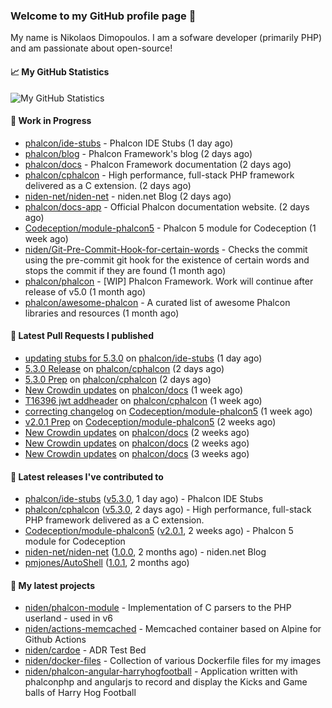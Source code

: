 ### Welcome to my GitHub profile page 👋

My name is Nikolaos Dimopoulos. I am a sofware developer (primarily PHP) and am passionate about open-source!

#### 📈 My GitHub Statistics

![My GitHub Statistics](https://github-readme-stats.vercel.app/api?username=niden&show_icons=true&count_private=true&hide_title=true&theme=transparent)

#### 👷 Work in Progress

- [phalcon/ide-stubs](https://github.com/phalcon/ide-stubs) - Phalcon IDE Stubs (1 day ago)
- [phalcon/blog](https://github.com/phalcon/blog) - Phalcon Framework&#39;s blog (2 days ago)
- [phalcon/docs](https://github.com/phalcon/docs) - Phalcon Framework documentation (2 days ago)
- [phalcon/cphalcon](https://github.com/phalcon/cphalcon) - High performance, full-stack PHP framework delivered as a C extension. (2 days ago)
- [niden-net/niden-net](https://github.com/niden-net/niden-net) - niden.net Blog (2 days ago)
- [phalcon/docs-app](https://github.com/phalcon/docs-app) - Official Phalcon documentation website. (2 days ago)
- [Codeception/module-phalcon5](https://github.com/Codeception/module-phalcon5) - Phalcon 5 module for Codeception (1 week ago)
- [niden/Git-Pre-Commit-Hook-for-certain-words](https://github.com/niden/Git-Pre-Commit-Hook-for-certain-words) - Checks the commit using the pre-commit git hook for the existence of certain words and stops the commit if they are found (1 month ago)
- [phalcon/phalcon](https://github.com/phalcon/phalcon) - [WIP] Phalcon Framework. Work will continue after release of v5.0 (1 month ago)
- [phalcon/awesome-phalcon](https://github.com/phalcon/awesome-phalcon) - A curated list of awesome Phalcon libraries and resources (1 month ago)

#### 🔨 Latest Pull Requests I published

- [updating stubs for 5.3.0](https://github.com/phalcon/ide-stubs/pull/92) on [phalcon/ide-stubs](https://github.com/phalcon/ide-stubs) (1 day ago)
- [5.3.0 Release](https://github.com/phalcon/cphalcon/pull/16406) on [phalcon/cphalcon](https://github.com/phalcon/cphalcon) (2 days ago)
- [5.3.0 Prep](https://github.com/phalcon/cphalcon/pull/16405) on [phalcon/cphalcon](https://github.com/phalcon/cphalcon) (2 days ago)
- [New Crowdin updates](https://github.com/phalcon/docs/pull/3150) on [phalcon/docs](https://github.com/phalcon/docs) (1 week ago)
- [T16396 jwt addheader](https://github.com/phalcon/cphalcon/pull/16397) on [phalcon/cphalcon](https://github.com/phalcon/cphalcon) (1 week ago)
- [correcting changelog](https://github.com/Codeception/module-phalcon5/pull/10) on [Codeception/module-phalcon5](https://github.com/Codeception/module-phalcon5) (1 week ago)
- [v2.0.1 Prep](https://github.com/Codeception/module-phalcon5/pull/9) on [Codeception/module-phalcon5](https://github.com/Codeception/module-phalcon5) (2 weeks ago)
- [New Crowdin updates](https://github.com/phalcon/docs/pull/3149) on [phalcon/docs](https://github.com/phalcon/docs) (2 weeks ago)
- [New Crowdin updates](https://github.com/phalcon/docs/pull/3148) on [phalcon/docs](https://github.com/phalcon/docs) (2 weeks ago)
- [New Crowdin updates](https://github.com/phalcon/docs/pull/3147) on [phalcon/docs](https://github.com/phalcon/docs) (3 weeks ago)

#### 🔭 Latest releases I've contributed to

- [phalcon/ide-stubs](https://github.com/phalcon/ide-stubs) ([v5.3.0](https://github.com/phalcon/ide-stubs/releases/tag/v5.3.0), 1 day ago) - Phalcon IDE Stubs
- [phalcon/cphalcon](https://github.com/phalcon/cphalcon) ([v5.3.0](https://github.com/phalcon/cphalcon/releases/tag/v5.3.0), 2 days ago) - High performance, full-stack PHP framework delivered as a C extension.
- [Codeception/module-phalcon5](https://github.com/Codeception/module-phalcon5) ([v2.0.1](https://github.com/Codeception/module-phalcon5/releases/tag/v2.0.1), 2 weeks ago) - Phalcon 5 module for Codeception
- [niden-net/niden-net](https://github.com/niden-net/niden-net) ([1.0.0](https://github.com/niden-net/niden-net/releases/tag/1.0.0), 2 months ago) - niden.net Blog
- [pmjones/AutoShell](https://github.com/pmjones/AutoShell) ([1.0.1](https://github.com/pmjones/AutoShell/releases/tag/1.0.1), 2 months ago)

#### 🌱 My latest projects

- [niden/phalcon-module](https://github.com/niden/phalcon-module) - Implementation of C parsers to the PHP userland - used in v6
- [niden/actions-memcached](https://github.com/niden/actions-memcached) - Memcached container based on Alpine for Github Actions
- [niden/cardoe](https://github.com/niden/cardoe) - ADR Test Bed
- [niden/docker-files](https://github.com/niden/docker-files) - Collection of various Dockerfile files for my images
- [niden/phalcon-angular-harryhogfootball](https://github.com/niden/phalcon-angular-harryhogfootball) - Application written with phalconphp and angularjs to record and display the Kicks and Game balls of Harry Hog Football



